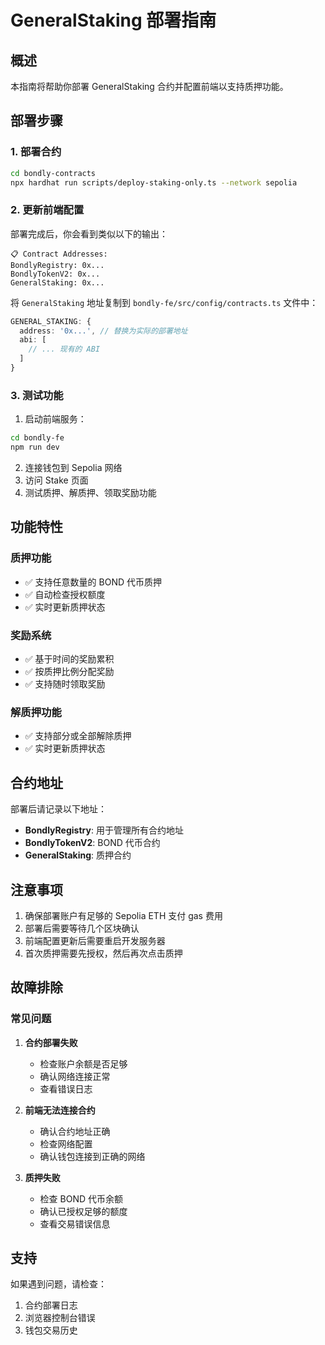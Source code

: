 # GeneralStaking 部署指南

## 概述

本指南将帮助你部署 GeneralStaking 合约并配置前端以支持质押功能。

## 部署步骤

### 1. 部署合约

```bash
cd bondly-contracts
npx hardhat run scripts/deploy-staking-only.ts --network sepolia
```

### 2. 更新前端配置

部署完成后，你会看到类似以下的输出：

```
📋 Contract Addresses:
BondlyRegistry: 0x...
BondlyTokenV2: 0x...
GeneralStaking: 0x...
```

将 `GeneralStaking` 地址复制到 `bondly-fe/src/config/contracts.ts` 文件中：

```typescript
GENERAL_STAKING: {
  address: '0x...', // 替换为实际的部署地址
  abi: [
    // ... 现有的 ABI
  ]
}
```

### 3. 测试功能

1. 启动前端服务：
```bash
cd bondly-fe
npm run dev
```

2. 连接钱包到 Sepolia 网络
3. 访问 Stake 页面
4. 测试质押、解质押、领取奖励功能

## 功能特性

### 质押功能
- ✅ 支持任意数量的 BOND 代币质押
- ✅ 自动检查授权额度
- ✅ 实时更新质押状态

### 奖励系统
- ✅ 基于时间的奖励累积
- ✅ 按质押比例分配奖励
- ✅ 支持随时领取奖励

### 解质押功能
- ✅ 支持部分或全部解除质押
- ✅ 实时更新质押状态

## 合约地址

部署后请记录以下地址：

- **BondlyRegistry**: 用于管理所有合约地址
- **BondlyTokenV2**: BOND 代币合约
- **GeneralStaking**: 质押合约

## 注意事项

1. 确保部署账户有足够的 Sepolia ETH 支付 gas 费用
2. 部署后需要等待几个区块确认
3. 前端配置更新后需要重启开发服务器
4. 首次质押需要先授权，然后再次点击质押

## 故障排除

### 常见问题

1. **合约部署失败**
   - 检查账户余额是否足够
   - 确认网络连接正常
   - 查看错误日志

2. **前端无法连接合约**
   - 确认合约地址正确
   - 检查网络配置
   - 确认钱包连接到正确的网络

3. **质押失败**
   - 检查 BOND 代币余额
   - 确认已授权足够的额度
   - 查看交易错误信息

## 支持

如果遇到问题，请检查：
1. 合约部署日志
2. 浏览器控制台错误
3. 钱包交易历史 